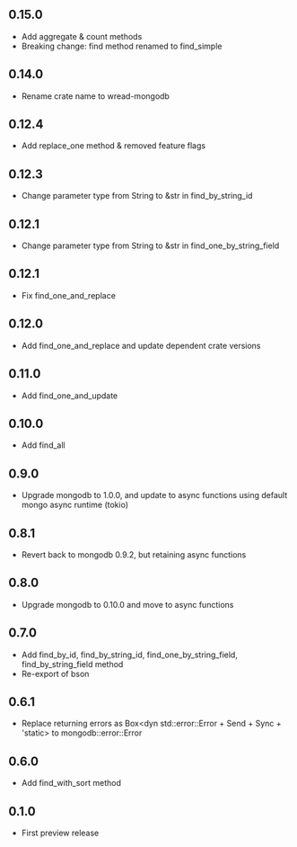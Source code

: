 ## 0.15.0

* Add aggregate & count methods
* Breaking change: find method renamed to find_simple

## 0.14.0

* Rename crate name to wread-mongodb

## 0.12.4

* Add replace_one method & removed feature flags

## 0.12.3

* Change parameter type from String to &str in find_by_string_id

## 0.12.1

* Change parameter type from String to &str in find_one_by_string_field

## 0.12.1

* Fix find_one_and_replace

## 0.12.0

* Add find_one_and_replace and update dependent crate versions

## 0.11.0

* Add find_one_and_update

## 0.10.0

* Add find_all

## 0.9.0

* Upgrade mongodb to 1.0.0, and update to async functions using default mongo async runtime (tokio)

## 0.8.1

* Revert back to mongodb 0.9.2, but retaining async functions

## 0.8.0

* Upgrade mongodb to 0.10.0 and move to async functions

## 0.7.0

* Add find_by_id, find_by_string_id, find_one_by_string_field, find_by_string_field method
* Re-export of bson

## 0.6.1

* Replace returning errors as Box<dyn std::error::Error + Send + Sync + 'static> to mongodb::error::Error

## 0.6.0

* Add find_with_sort method

## 0.1.0

* First preview release